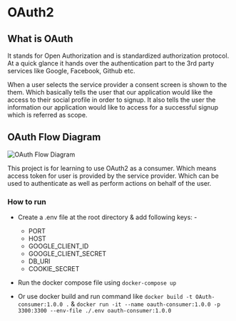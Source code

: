 # OAuth2
## What is OAuth
It stands for Open Authorization and is standardized authorization protocol.
At a quick glance it hands over the authentication part to the 3rd party services like Google, Facebook, Github etc.

When a user selects the service provider a consent screen is shown to the them. Which basically tells the user that our application would like the access to their social profile in order to signup. It also tells the user the information our application would like to access for a successful signup which is referred as scope.

## OAuth Flow Diagram
![OAuth Flow Diagram](https://stage.objectpartners.com/wp-content/uploads/2016/01/OAuth2-Authorization-Flow.png "OAuth2 Authorization Flow")

This project is for learning to use OAuth2 as a consumer. Which means access token for user is provided by the service provider. Which can be used to authenticate as well as perform actions on behalf of the user.

### How to run
* Create a .env file at the root directory & add following keys: -
    - PORT
    - HOST
    - GOOGLE_CLIENT_ID
    - GOOGLE_CLIENT_SECRET
    - DB_URI
    - COOKIE_SECRET

* Run the docker compose file using `docker-compose up`

* Or use docker build and run command like `docker build -t OAuth-consumer:1.0.0 .` & `docker run -it --name oauth-consumer:1.0.0 -p 3300:3300 --env-file ./.env oauth-consumer:1.0.0`
